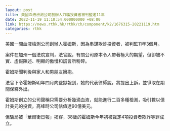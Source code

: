 ```yaml
---
layout: post
title: 美國血液檢測公司創辦人詐騙投資者被判監逾11年
date: 2022-11-19 11:10:54.000000000 +08:00
link: https://news.rthk.hk/rthk/ch/component/k2/1676315-20221119.htm
categories: rthk
---
```


美國一間血液檢測公司創辦人霍姆斯，因為串謀欺詐投資者，被判監11年3個月。

案件在加州一個法院宣判，法官說，有關公司原本令人帶著極大的期望，但卻被不實、虛假陳述、明顯的傲慢和謊言所粉碎。

霍姆斯聞判後與家人和男朋友擁抱。

法官下令霍姆斯明年四月向監獄報到，她的代表律師說，將提出上訴，並爭取在期間保釋外出。

霍姆斯創立的公司聲稱只需要分析幾滴血液，就能進行二百多種檢測，吸引數以億計美元的投資，高峰時公司估值達90億美元。

但騙局被「華爾街日報」揭穿，38歲的霍姆斯今年初被裁定4項投資者欺詐等罪成立。
